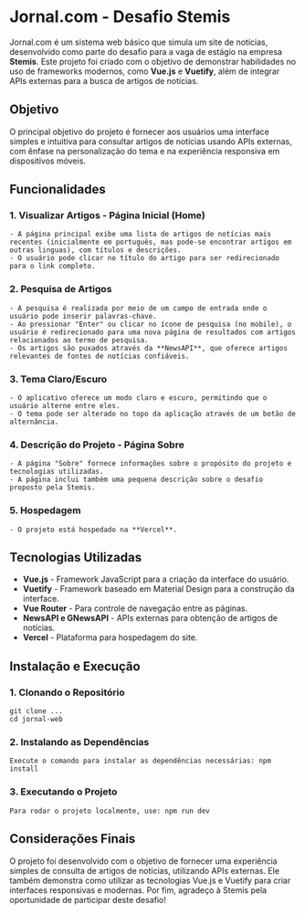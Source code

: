 # Jornal.com - Desafio Stemis

Jornal.com é um sistema web básico que simula um site de notícias, desenvolvido como parte do desafio para a vaga de estágio na empresa **Stemis**. Este projeto foi criado com o objetivo de demonstrar habilidades no uso de frameworks modernos, como **Vue.js** e **Vuetify**, além de integrar APIs externas para a busca de artigos de notícias.

## Objetivo

O principal objetivo do projeto é fornecer aos usuários uma interface simples e intuitiva para consultar artigos de notícias usando APIs externas, com ênfase na personalização do tema e na experiência responsiva em dispositivos móveis.

## Funcionalidades

### 1. **Visualizar Artigos - Página Inicial (Home)**
    - A página principal exibe uma lista de artigos de notícias mais recentes (inicialmente em português, mas pode-se encontrar artigos em outras linguas), com títulos e descrições.
    - O usuário pode clicar no título do artigo para ser redirecionado para o link completo.

### 2. **Pesquisa de Artigos**
    - A pesquisa é realizada por meio de um campo de entrada onde o usuário pode inserir palavras-chave.
    - Ao pressionar "Enter" ou clicar no ícone de pesquisa (no mobile), o usuário é redirecionado para uma nova página de resultados com artigos relacionados ao termo de pesquisa.
    - Os artigos são puxados através da **NewsAPI**, que oferece artigos relevantes de fontes de notícias confiáveis.

### 3. **Tema Claro/Escuro**
    - O aplicativo oferece um modo claro e escuro, permitindo que o usuário alterne entre eles.
    - O tema pode ser alterado no topo da aplicação através de um botão de alternância.

### 4. **Descrição do Projeto - Página Sobre**
    - A página "Sobre" fornece informações sobre o propósito do projeto e tecnologias utilizadas.
    - A página inclui também uma pequena descrição sobre o desafio proposto pela Stemis.

### 5. **Hospedagem**
    - O projeto está hospedado na **Vercel**.

## Tecnologias Utilizadas
- **Vue.js** - Framework JavaScript para a criação da interface do usuário.
- **Vuetify** - Framework baseado em Material Design para a construção da interface.
- **Vue Router** - Para controle de navegação entre as páginas.
- **NewsAPI e GNewsAPI** - APIs externas para obtenção de artigos de notícias.
- **Vercel** - Plataforma para hospedagem do site.

## Instalação e Execução

### 1. **Clonando o Repositório**
    git clone ...
    cd jornal-web

### 2. **Instalando as Dependências**
    Execute o comando para instalar as dependências necessárias: npm install

### 3. **Executando o Projeto**
    Para rodar o projeto localmente, use: npm run dev

## Considerações Finais
O projeto foi desenvolvido com o objetivo de fornecer uma experiência simples de consulta de artigos de notícias, utilizando APIs externas. Ele também demonstra como utilizar as tecnologias Vue.js e Vuetify para criar interfaces responsivas e modernas.
Por fim, agradeço à Stemis pela oportunidade de participar deste desafio!